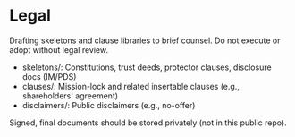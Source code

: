 # Legal

Drafting skeletons and clause libraries to brief counsel. Do not execute or adopt without legal review.

- skeletons/: Constitutions, trust deeds, protector clauses, disclosure docs (IM/PDS)
- clauses/: Mission-lock and related insertable clauses (e.g., shareholders' agreement)
- disclaimers/: Public disclaimers (e.g., no-offer)

Signed, final documents should be stored privately (not in this public repo).
